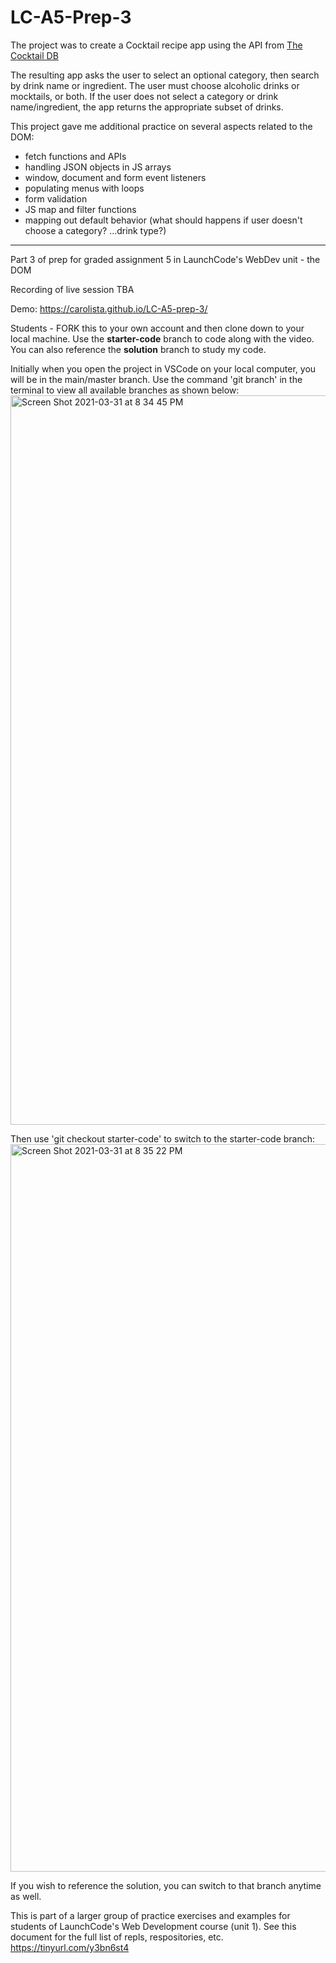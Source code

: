 # LC-A5-Prep-3

The project was to create a Cocktail recipe app using the API from [The Cocktail DB](https://www.thecocktaildb.com/api.php)

The resulting app asks the user to select an optional category, then search by drink name or ingredient. The user must choose alcoholic drinks or mocktails, or both. If the user does not select a category or drink name/ingredient, the app returns the appropriate subset of drinks.

This project gave me additional practice on several aspects related to the DOM:
- fetch functions and APIs
- handling JSON objects in JS arrays
- window, document and form event listeners
- populating menus with loops
- form validation
- JS map and filter functions
- mapping out default behavior (what should happens if user doesn't choose a category? ...drink type?)

---

Part 3 of prep for graded assignment 5 in LaunchCode's WebDev unit - the DOM

Recording of live session TBA

Demo: https://carolista.github.io/LC-A5-prep-3/

Students - FORK this to your own account and then clone down to your local machine. Use the **starter-code** branch to code along with the video. You can also reference the **solution** branch to study my code.

Initially when you open the project in VSCode on your local computer, you will be in the main/master branch. Use the command 'git branch' in the terminal to view all available branches as shown below:
<img width="1167" alt="Screen Shot 2021-03-31 at 8 34 45 PM" src="https://user-images.githubusercontent.com/55961845/113317047-98d8d000-92d4-11eb-9f31-58fd11865f7e.png">

Then use 'git checkout starter-code' to switch to the starter-code branch:
<img width="1164" alt="Screen Shot 2021-03-31 at 8 35 22 PM" src="https://user-images.githubusercontent.com/55961845/113317065-9b3b2a00-92d4-11eb-9021-a9fa1ef928b5.png">

If you wish to reference the solution, you can switch to that branch anytime as well.

This is part of a larger group of practice exercises and examples for students of LaunchCode's Web Development course (unit 1). See this document for the full list of repls, respositories, etc. https://tinyurl.com/y3bn6st4
